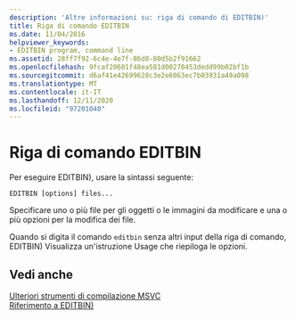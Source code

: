 ```yaml
---
description: 'Altre informazioni su: riga di comando di EDITBIN)'
title: Riga di comando EDITBIN
ms.date: 11/04/2016
helpviewer_keywords:
- EDITBIN program, command line
ms.assetid: 28ff7f92-6c4e-4e7f-86d8-80d5b2f91662
ms.openlocfilehash: 9fcaf20681f48ea581d00270453dedd99b02bf1b
ms.sourcegitcommit: d6af41e42699628c3e2e6063ec7b03931a49a098
ms.translationtype: MT
ms.contentlocale: it-IT
ms.lasthandoff: 12/11/2020
ms.locfileid: "97201040"
---
```

# <a name="editbin-command-line"></a>Riga di comando EDITBIN

Per eseguire EDITBIN), usare la sintassi seguente:

```
EDITBIN [options] files...
```

Specificare uno o più file per gli oggetti o le immagini da modificare e una o più opzioni per la modifica dei file.

Quando si digita il comando `editbin` senza altri input della riga di comando, EDITBIN) Visualizza un'istruzione Usage che riepiloga le opzioni.

## <a name="see-also"></a>Vedi anche

[Ulteriori strumenti di compilazione MSVC](c-cpp-build-tools.md)<br/>
[Riferimento a EDITBIN)](editbin-reference.md)
